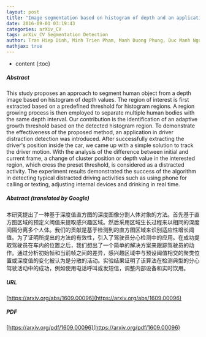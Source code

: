 ```yaml
---
layout: post
title: "Image segmentation based on histogram of depth and an application in driver distraction detection"
date: 2016-09-01 03:19:43
categories: arXiv_CV
tags: arXiv_CV Segmentation Detection
author: Tran Hiep Dinh, Minh Trien Pham, Manh Duong Phung, Duc Manh Nguyen, Van Manh Hoang, Quang Vinh Tran
mathjax: true
---
```


* content
{:toc}

##### Abstract
This study proposes an approach to segment human object from a depth image based on histogram of depth values. The region of interest is first extracted based on a predefined threshold for histogram regions. A region growing process is then employed to separate multiple human bodies with the same depth interval. Our contribution is the identification of an adaptive growth threshold based on the detected histogram region. To demonstrate the effectiveness of the proposed method, an application in driver distraction detection was introduced. After successfully extracting the driver's position inside the car, we came up with a simple solution to track the driver motion. With the analysis of the difference between initial and current frame, a change of cluster position or depth value in the interested region, which cross the preset threshold, is considered as a distracted activity. The experiment results demonstrated the success of the algorithm in detecting typical distracted driving activities such as using phone for calling or texting, adjusting internal devices and drinking in real time.

##### Abstract (translated by Google)
本研究提出了一种基于深度值直方图的深度图像分割人体对象的方法。首先基于直方图区域的预定义阈值来提取感兴趣区域。然后采用区域生长过程来以相同的深度间隔分离多个人体。我们的贡献是基于检测到的直方图区域来识别适应性增长阈值。为了证明所提出的方法的有效性，引入了驾驶员分心检测中的应用。在成功提取驾驶员在车内的位置之后，我们想出了一个简单的解决方案来跟踪驾驶员的动作。通过分析初始帧和当前帧之间的差异，感兴趣区域中与预设阈值相交的聚类位置或深度值的变化被认为是分散的活动。实验结果证明了该算法在检测典型的分心驾驶活动中的成功，例如使用电话呼叫或发短信，调整内部设备和实时饮用。

##### URL
[https://arxiv.org/abs/1609.00096](https://arxiv.org/abs/1609.00096)

##### PDF
[https://arxiv.org/pdf/1609.00096](https://arxiv.org/pdf/1609.00096)

